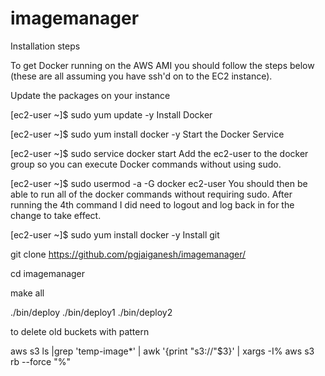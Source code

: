 # imagemanager


Installation steps

To get Docker running on the AWS AMI you should follow the steps below (these are all assuming you have ssh'd on to the EC2 instance).

Update the packages on your instance

[ec2-user ~]$ sudo yum update -y
Install Docker

[ec2-user ~]$ sudo yum install docker -y
Start the Docker Service

[ec2-user ~]$ sudo service docker start
Add the ec2-user to the docker group so you can execute Docker commands without using sudo.

[ec2-user ~]$ sudo usermod -a -G docker ec2-user
You should then be able to run all of the docker commands without requiring sudo. After running the 4th command I did need to logout and log back in for the change to take effect.

[ec2-user ~]$ sudo yum install docker -y
Install git

git clone https://github.com/pgjaiganesh/imagemanager/

cd imagemanager

make all

./bin/deploy
./bin/deploy1
./bin/deploy2


to delete old buckets with pattern

aws s3 ls |grep 'temp-image*' | awk '{print "s3://"$3}' | xargs -I% aws s3 rb --force "%"
